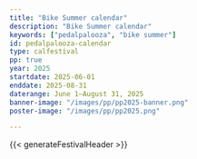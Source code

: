 ```yaml
---
title: "Bike Summer calendar"
description: "Bike Summer calendar"
keywords: ["pedalpalooza", "bike summer"]
id: pedalpalooza-calendar
type: calfestival
pp: true
year: 2025
startdate: 2025-06-01
enddate: 2025-08-31
daterange: June 1–August 31, 2025
banner-image: "/images/pp/pp2025-banner.png"
poster-image: "/images/pp/pp2025.png"

---
```

{{< generateFestivalHeader >}}